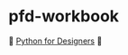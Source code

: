 # pfd-workbook
 
:raised_hands: [Python for Designers](https://pythonfordesigners.com/) :raised_hands:
